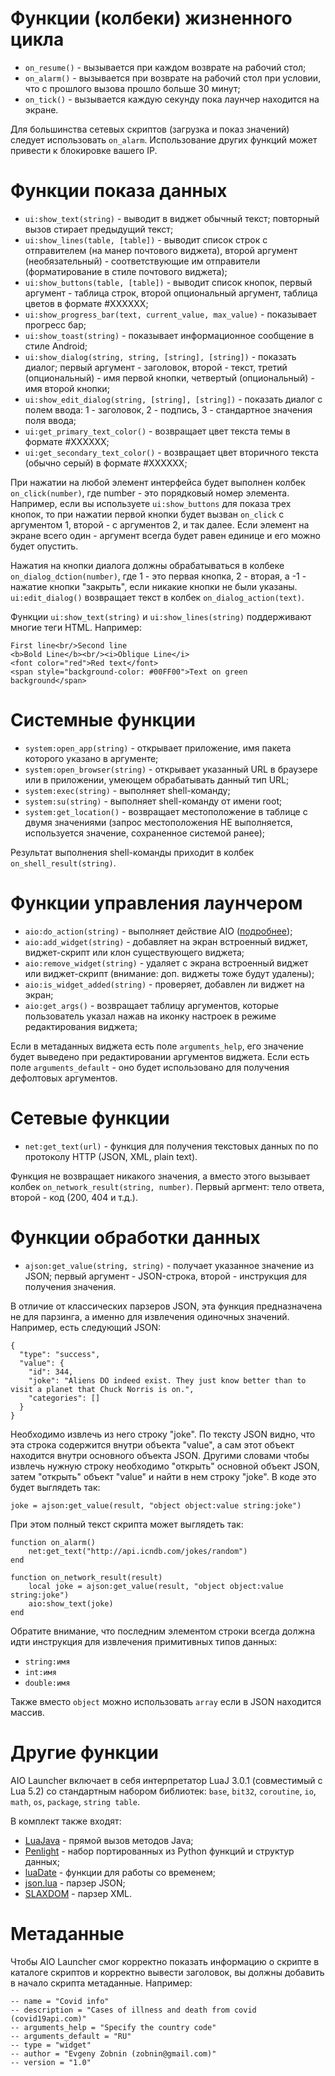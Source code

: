 # Функции (колбеки) жизненного цикла

* `on_resume()` - вызывается при каждом возврате на рабочий стол;
* `on_alarm()` - вызывается при возврате на рабочий стол при условии, что с прошлого вызова прошло больше 30 минут;
* `on_tick()` - вызывается каждую секунду пока лаунчер находится на экране.

Для большинства сетевых скриптов (загрузка и показ значений) следует использовать `on_alarm`. Использование других функций может привести к блокировке вашего IP.

# Функции показа данных

* `ui:show_text(string)` - выводит в виджет обычный текст; повторный вызов стирает предыдущий текст;
* `ui:show_lines(table, [table])` - выводит список строк с отправителем (на манер почтового виджета), второй аргумент (необязательный) - соответствующие им отправители (форматирование в стиле почтового виджета);
* `ui:show_buttons(table, [table])` - выводит список кнопок, первый аргумент - таблица строк, второй опциональный аргумент, таблица цветов в формате #XXXXXX;
* `ui:show_progress_bar(text, current_value, max_value)` - показывает прогресс бар;
* `ui:show_toast(string)` - показывает информационное сообщение в стиле Android;
* `ui:show_dialog(string, string, [string], [string])` - показать диалог; первый аргумент - заголовок, второй - текст, третий (опциональный) - имя первой кнопки, четвертый (опциональный) - имя второй кнопки;
* `ui:show_edit_dialog(string, [string], [string])` - показать диалог с полем ввода: 1 - заголовок, 2 - подпись, 3 - стандартное значения поля ввода;
* `ui:get_primary_text_color()` - возвращает цвет текста темы в формате #XXXXXX;
* `ui:get_secondary_text_color()` - возвращает цвет вторичного текста (обычно серый) в формате #XXXXXX;

При нажатии на любой элемент интерфейса будет выполнен колбек `on_click(number)`, где number - это порядковый номер элемента. Например, если вы используете `ui:show_buttons` для показа трех кнопок, то при нажатии первой кнопки будет вызван `on_click` с аргументом 1, второй - с аргументов 2, и так далее. Если элемент на экране всего один - аргумент всегда будет равен единице и его можно будет опустить.

Нажатия на кнопки диалога должны обрабатываться в колбеке `on_dialog_dction(number)`, где 1 - это первая кнопка, 2 - вторая, а -1 - нажатие кнопки "закрыть", если никакие кнопки не были указаны. `ui:edit_dialog()` возвращает текст в колбек `on_dialog_action(text)`.

Функции `ui:show_text(string)` и `ui:show_lines(string)` поддерживают многие теги HTML. Например:

```
First line<br/>Second line
<b>Bold Line</b><br/><i>Oblique Line</i>
<font color="red">Red text</font>
<span style="background-color: #00FF00">Text on green background</span>
```

# Системные функции

* `system:open_app(string)` - открывает приложение, имя пакета которого указано в аргументе;
* `system:open_browser(string)` - открывает указанный URL в браузере или в приложении, умеющем обрабатывать данный тип URL;
* `system:exec(string)` - выполняет shell-команду;
* `system:su(string)` - выполняет shell-команду от имени root;
* `system:get_location()` - возвращает местоположение в таблице с двумя значениями (запрос местоположения НЕ выполняется, используется значение, сохраненное системой ранее);

Результат выполнения shell-команды приходит в колбек `on_shell_result(string)`.

# Функции управления лаунчером

* `aio:do_action(string)` - выполняет действие AIO ([подробнее](https://aiolauncher.app/api.html));
* `aio:add_widget(string)` - добавляет на экран встроенный виджет, виджет-скрипт или клон существующего виджета;
* `aio:remove_widget(string)` - удаляет с экрана встроенный виджет или виджет-скрипт (внимание: доп. виджеты тоже будут удалены);
* `aio:is_widget_added(string)` - проверяет, добавлен ли виджет на экран;
* `aio:get_args()` - возвращает таблицу аргументов, которые пользователь указал нажав на иконку настроек в режиме редактирования виджета;

Если в метаданных виджета есть поле `arguments_help`, его значение будет выведено при редактировании аргументов виджета. Если есть поле `arguments_default` - оно будет использовано для получения дефолтовых аргументов.

# Сетевые функции

* `net:get_text(url)` - функция для получения текстовых данных по по протоколу HTTP (JSON, XML, plain text).

Функция не возвращает никакого значения, а вместо этого вызывает колбек `on_network_result(string, number)`. Первый аргмент: тело ответа, второй - код (200, 404 и т.д.).

# Функции обработки данных

* `ajson:get_value(string, string)` - получает указанное значение из JSON; первый аргумент - JSON-строка, второй - инструкция для получения значения.

В отличие от классических парзеров JSON, эта функция предназначена не для парзинга, а именно для извлечения одиночных значений. Например, есть следующий JSON:

```
{
  "type": "success",
  "value": {
    "id": 344,
    "joke": "Aliens DO indeed exist. They just know better than to visit a planet that Chuck Norris is on.",
    "categories": []
  }
}
```

Необходимо извлечь из него строку "joke". По тексту JSON видно, что эта строка содержится внутри объекта "value", а сам этот объект находится внутри основного объекта JSON. Другими словами чтобы извлечь нужную строку необходимо "открыть" основной объект JSON, затем "открыть" объект "value" и найти в нем строку "joke". В коде это будет выглядеть так:

```
joke = ajson:get_value(result, "object object:value string:joke")
```

При этом полный текст скрипта может выглядеть так:

```
function on_alarm()
    net:get_text("http://api.icndb.com/jokes/random")
end

function on_network_result(result)
    local joke = ajson:get_value(result, "object object:value string:joke")
    aio:show_text(joke)
end
```

Обратите внимание, что последним элементом строки всегда должна идти инструкция для извлечения примитивных типов данных:

* `string:имя`
* `int:имя`
* `double:имя`

Также вместо `object` можно использовать `array` если в JSON находится массив.

# Другие функции

AIO Launcher включает в себя интерпретатор LuaJ 3.0.1 (совместимый с Lua 5.2) со стандартным набором библиотек: `base`, `bit32`, `coroutine`, `io`, `math`, `os`, `package`, `string table`.

В комплект также входят:

* [LuaJava](https://github.com/luaj/luaj#the-luajava-library) - прямой вызов методов Java;
* [Penlight](http://stevedonovan.github.io/Penlight/api/manual/01-introduction.md.html) - набор портированных из Python функций и структур данных;
* [luaDate](https://github.com/Tieske/date) - функции для работы со временем;
* [json.lua](https://github.com/rxi/json.lua) - парзер JSON;
* [SLAXDOM](https://github.com/Phrogz/SLAXML) - парзер XML.

# Метаданные

Чтобы AIO Launcher смог корректно показать информацию о скрипте в каталоге скриптов и корректно вывести заголовок, вы должны добавить в начало скрипта метаданные. Например:

```
-- name = "Covid info"
-- description = "Cases of illness and death from covid (covid19api.com)"
-- arguments_help = "Specify the country code"
-- arguments_default = "RU"
-- type = "widget"
-- author = "Evgeny Zobnin (zobnin@gmail.com)"
-- version = "1.0"
```
